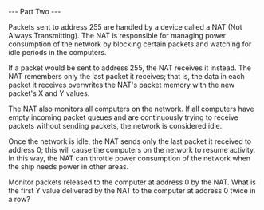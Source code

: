--- Part Two ---

Packets sent to address 255 are handled by a device called a NAT (Not Always Transmitting). The NAT is responsible for managing power consumption of the network by blocking certain packets and watching for idle periods in the computers.

If a packet would be sent to address 255, the NAT receives it instead. The NAT remembers only the last packet it receives; that is, the data in each packet it receives overwrites the NAT's packet memory with the new packet's X and Y values.

The NAT also monitors all computers on the network. If all computers have empty incoming packet queues and are continuously trying to receive packets without sending packets, the network is considered idle.

Once the network is idle, the NAT sends only the last packet it received to address 0; this will cause the computers on the network to resume activity. In this way, the NAT can throttle power consumption of the network when the ship needs power in other areas.

Monitor packets released to the computer at address 0 by the NAT. What is the first Y value delivered by the NAT to the computer at address 0 twice in a row?